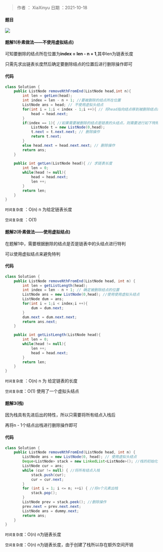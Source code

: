 >作者 ： XiaXinyu
>日期 ：2021-10-18



#### 题目

![](https://z3.ax1x.com/2021/10/18/5UzVo9.png)

#### 题解1(朴素做法——不使用虚拟结点)

可知要删除的结点所在位置为**index = len - n + 1**,其中len为链表长度

只需先求出链表长度然后确定要删除结点的位置后进行删除操作即可

#### 代码

```java
class Solution {
    public ListNode removeNthFromEnd(ListNode head,int n){
        int len = getLen(head);
        int index = len - n + 1; //要被删除的结点所在位置
        ListNode ans = head; // 不使用虚拟头结点
        for(int i = 1;i < index - 1;i ++){ // 将head指向结点移到被删除结点的前一个结点
            head = head.next;
        }
        if(index == 1){ //如果需要被删除的结点是链表的头结点，则需要进行如下特殊处理
            ListNode t = new ListNode(0,head);
            t.next = t.next.next; // 删除操作
            return t.next;
        }
        else head.next = head.next.next; // 删除操作
        return ans; 
    }
    
    public int getLen(ListNode head){ // 求链表长度
        int len = 0;
        while(head != null){
            head = head.next;
            len ++;
        }
        return len;
    }
}

```

`时间复杂度` ：O(n) n 为给定链表长度  

`空间复杂度` ：O(1) 

#### 题解2(朴素做法——使用虚拟结点)

在题解1中，需要根据删除的结点是否是链表中的头结点进行特判

可以使用虚拟结点来避免特判

#### 代码

```java
class Solution {
    public ListNode removeNthFromEnd(ListNode head, int n) {
        int len = getListLength(head);
        int index = len - n + 1; // 确定被删除结点的位置
        ListNode ans = new ListNode(0,head); //使用使用虚拟头结点
        ListNode dum = ans;
        for(int i = 1;i < index;i ++){
            dum = dum.next;
        }
        dum.next = dum.next.next;
        return ans.next;
    }

    public int getListLength(ListNode head){
        int len = 0;
        while(head != null){
            len ++;
            head = head.next;
        }
        return len;
    }
}
```



`时间复杂度` ：O(n) n 为 给定链表的长度

`空间复杂度`：O(1) 使用了一个虚拟头结点



#### 题解3(栈)

因为栈具有先进后出的特性，所以只需要将所有结点入栈后

再将n - 1个结点出栈进行删除操作即可



#### 代码

```java
class Solution {
    public ListNode removeNthFromEnd(ListNode head, int n) {
        ListNode ans = new ListNode(0, head); // 使用虚拟头结点
        Deque<ListNode> stack = new LinkedList<ListNode>(); //栈的初始化
        ListNode cur = ans;
        while (cur != null) { //将所有结点入栈
            stack.push(cur);
            cur = cur.next;
        }
        for (int i = 1; i <= n; ++i) { //将n个元素出栈
            stack.pop(); 
        }
        ListNode prev = stack.peek(); //删除操作
        prev.next = prev.next.next;
        ListNode ans = dummy.next;
        return ans;
    }
}
```



`时间复杂度`：O(n) n为链表长度

`空间复杂度`：O(n) n为链表长度，由于创建了栈所以存在额外空间开销


